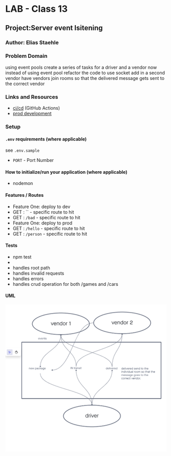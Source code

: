 # LAB - Class 13

## Project:Server event lsitening

### Author: Elias Staehle

### Problem Domain

using event pools create a series of tasks for a driver and a vendor
now instead of using event pool refactor the code to use socket
add in a second vendor
have vendors join rooms so that the delivered message gets sent to the correct vendor

### Links and Resources

- [ci/cd](https://github.com/EDStaehle/auth-api/actions) (GitHub Actions)
- [prod development](postgres://eliasstaehle_user:RXgpZrgEXdvXlVg4FgUeRqZD5NaU2bzL@dpg-ce42fk6n6mpku7k0j3rg-a.ohio-postgres.render.com/eliasstaehle)

### Setup

#### `.env` requirements (where applicable)

see `.env.sample`


- `PORT` - Port Number


#### How to initialize/run your application (where applicable)

- nodemon

#### Features / Routes

- Feature One: deploy to dev
- GET : `` - specific route to hit
- GET : `/bad` -  specific route to hit
- Feature One: deploy to prod
- GET : `/hello` - specific route to hit
- GET : `/person` - specific route to hit

#### Tests

- npm test
-
- handles root path
- handles invalid requests
- handles errors
- handles crud operation for both /games and /cars

#### UML


![UML](./class-13-whiteboard.png)
